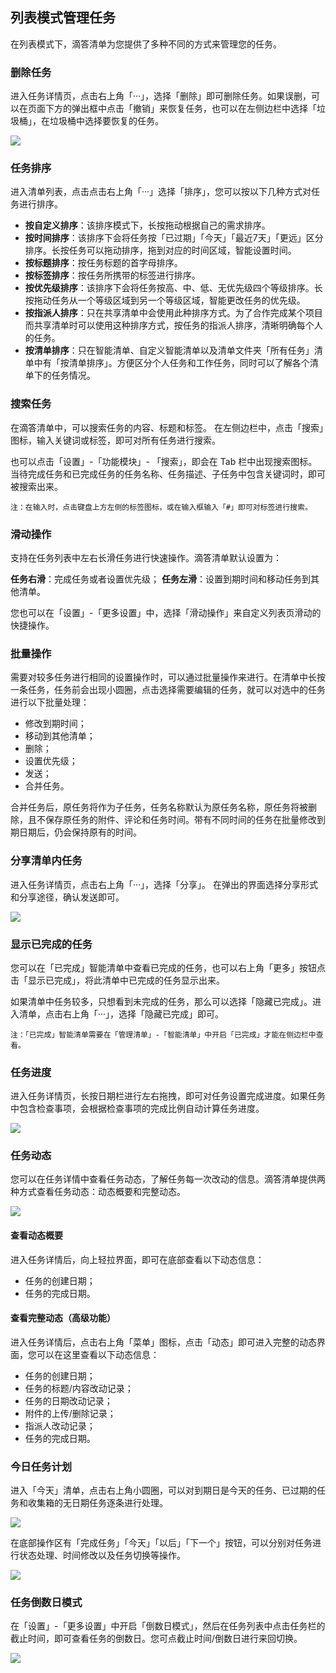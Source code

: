 ## 列表模式管理任务

在列表模式下，滴答清单为您提供了多种不同的方式来管理您的任务。

### 删除任务

进入任务详情页，点击右上角「···」，选择「删除」即可删除任务。如果误删，可以在页面下方的弹出框中点击「撤销」来恢复任务，也可以在左侧边栏中选择「垃圾桶」，在垃圾桶中选择要恢复的任务。 

![](../../images/android/97.png)

### 任务排序

进入清单列表，点击点击右上角「···」选择「排序」，您可以按以下几种方式对任务进行排序。

* **按自定义排序**：该排序模式下，长按拖动根据自己的需求排序。
* **按时间排序**：该排序下会将任务按「已过期」「今天」「最近7天」「更远」区分排序。长按任务可以拖动排序，拖到对应的时间区域，智能设置时间。
* **按标题排序**：按任务标题的首字母排序。
* **按标签排序**：按任务所携带的标签进行排序。
* **按优先级排序**：该排序下会将任务按高、中、低、无优先级四个等级排序。长按拖动任务从一个等级区域到另一个等级区域，智能更改任务的优先级。
* **按指派人排序**：只在共享清单中会使用此种排序方式。为了合作完成某个项目而共享清单时可以使用这种排序方式，按任务的指派人排序，清晰明确每个人的任务。
* **按清单排序**：只在智能清单、自定义智能清单以及清单文件夹「所有任务」清单中有「按清单排序」。方便区分个人任务和工作任务，同时可以了解各个清单下的任务情况。

### 搜索任务

在滴答清单中，可以搜索任务的内容、标题和标签。 在左侧边栏中，点击「搜索」图标，输入关键词或标签，即可对所有任务进行搜索。

也可以点击「设置」-「功能模块」- 「搜索」，即会在 Tab 栏中出现搜索图标。当待完成任务和已完成任务的任务名称、任务描述、子任务中包含关键词时，即可被搜索出来。

`注：在输入时，点击键盘上方左侧的标签图标，或在输入框输入「#」即可对标签进行搜索。`


### 滑动操作

支持在任务列表中左右长滑任务进行快速操作。滴答清单默认设置为：

**任务右滑**：完成任务或者设置优先级；
**任务左滑**：设置到期时间和移动任务到其他清单。

您也可以在「设置」-「更多设置」中，选择「滑动操作」来自定义列表页滑动的快捷操作。


### 批量操作

需要对较多任务进行相同的设置操作时，可以通过批量操作来进行。在清单中长按一条任务，任务前会出现小圆圈，点击选择需要编辑的任务，就可以对选中的任务进行以下批量处理：

* 修改到期时间；
* 移动到其他清单；
* 删除；
* 设置优先级；
* 发送；
* 合并任务。

合并任务后，原任务将作为子任务，任务名称默认为原任务名称，原任务将被删除，且不保存原任务的附件、评论和任务时间。带有不同时间的任务在批量修改到期日期后，仍会保持原有的时间。


### 分享清单内任务

进入任务详情页，点击右上角「···」，选择「分享」。 在弹出的界面选择分享形式和分享途径，确认发送即可。

![](../../images/android/97.png)

### 显示已完成的任务

您可以在「已完成」智能清单中查看已完成的任务，也可以右上角「更多」按钮点击「显示已完成」，将此清单中已完成的任务显示出来。

如果清单中任务较多，只想看到未完成的任务，那么可以选择「隐藏已完成」。进入清单，点击右上角「···」，选择「隐藏已完成」即可。 

`注：「已完成」智能清单需要在「管理清单」-「智能清单」中开启「已完成」才能在侧边栏中查看。`

### 任务进度

进入任务详情页，长按日期栏进行左右拖拽，即可对任务设置完成进度。如果任务中包含检查事项，会根据检查事项的完成比例自动计算任务进度。

![](../../images/android/30.png)

### 任务动态

您可以在任务详情中查看任务动态，了解任务每一次改动的信息。滴答清单提供两种方式查看任务动态：动态概要和完整动态。

![](../../images/android/31.png)


#### 查看动态概要

进入任务详情后，向上轻拉界面，即可在底部查看以下动态信息：

* 任务的创建日期；
* 任务的完成日期。

#### 查看完整动态（高级功能）

进入任务详情后，点击右上角「菜单」图标，点击「动态」即可进入完整的动态界面，您可以在这里查看以下动态信息：

* 任务的创建日期；
* 任务的标题/内容改动记录；
* 任务的日期改动记录；
* 附件的上传/删除记录；
* 指派人改动记录；
* 任务的完成日期。

### 今日任务计划

进入「今天」清单，点击右上角小圆圈，可以对到期日是今天的任务、已过期的任务和收集箱的无日期任务逐条进行处理。

![](../../images/android/32.png)

在底部操作区有「完成任务」「今天」「以后」「下一个」按钮，可以分别对任务进行状态处理、时间修改以及任务切换等操作。

![](../../images/android/33.png)

### 任务倒数日模式

在「设置」-「更多设置」中开启「倒数日模式」，然后在任务列表中点击任务栏的截止时间，即可查看任务的倒数日。您可点截止时间/倒数日进行来回切换。

![](../../images/android/34.png)